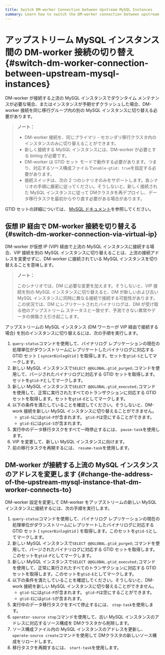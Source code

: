 ```yaml
---
title: Switch DM-worker Connection between Upstream MySQL Instances
summary: Learn how to switch the DM-worker connection between upstream MySQL instances.
---
```


# アップストリーム MySQL インスタンス間の DM-worker 接続の切り替え {#switch-dm-worker-connection-between-upstream-mysql-instances}

DM-worker が接続する上流の MySQL インスタンスでダウンタイム メンテナンスが必要な場合、またはインスタンスが予期せずクラッシュした場合、DM-worker 接続を同じ移行グループ内の別の MySQL インスタンスに切り替える必要があります。

> **ノート：**
>
> -   DM-worker 接続を、同じプライマリ - セカンダリ移行クラスタ内のインスタンスのみに切り替えることができます。
> -   新しく接続する MySQL インスタンスには、DM-worker が必要とする binlog が必要です。
> -   DM-worker は GTID セット モードで動作する必要があります。つまり、対応するソース構成ファイルで`enable-gtid: true`を指定する必要があります。
> -   接続スイッチは、次の 2 つのシナリオのみをサポートします。各シナリオの手順に厳密に従ってください。そうしないと、新しく接続された MySQL インスタンスに従って DMクラスタを再デプロイし、データ移行タスクを最初からやり直す必要がある場合があります。

GTID セットの詳細については、 [MySQL ドキュメント](https://dev.mysql.com/doc/refman/5.7/en/replication-gtids-concepts.html#replication-gtids-concepts-gtid-sets)を参照してください。

## 仮想 IP 経由で DM-worker 接続を切り替える {#switch-dm-worker-connection-via-virtual-ip}

DM-worker が仮想 IP (VIP) 経由で上流の MySQL インスタンスに接続する場合、VIP 接続を別の MySQL インスタンスに切り替えることは、上流の接続アドレスを変更せずに、DM-worker に接続されている MySQL インスタンスを切り替えることを意味します。

> **ノート：**
>
> このシナリオでは、DM に必要な変更を加えます。そうしないと、VIP 接続を別の MySQL インスタンスに切り替えると、DM が新しいおよび古い MySQL インスタンスに同時に異なる接続で接続する可能性があります。この状況では、DM にレプリケートされたバイナリログは、DM が受け取る他のアップストリーム ステータスと一致せず、予測できない異常やデータの損傷さえ引き起こします。

アップストリームの MySQL インスタンス (DM ワーカーが VIP 経由で接続する場合) を別のインスタンスに切り替えるには、次の手順を実行します。

1.  `query-status`コマンドを使用して、バイナリログ レプリケーションの現在の処理単位がダウンストリームにレプリケートしたバイナリログに対応する GTID セット ( `syncerBinlogGtid` ) を取得します。セットを`gtid-S`としてマークします。
2.  新しい MySQL インスタンスで`SELECT @@GLOBAL.gtid_purged;`コマンドを使用して、パージされたバイナリログに対応する GTID セットを取得します。セットを`gtid-P`としてマークします。
3.  新しい MySQL インスタンスで`SELECT @@GLOBAL.gtid_executed;`コマンドを使用して、正常に実行されたすべてのトランザクションに対応する GTID セットを取得します。セットを`gtid-E`としてマークします。
4.  以下の条件を満たしていることを確認してください。そうしないと、DM-work 接続を新しい MySQL インスタンスに切り替えることができません。
    -   `gtid-S`には`gtid-P`が含まれます。 `gtid-P`は空にすることができます。
    -   `gtid-E`には`gtid-S`が含まれます。
5.  実行中のデータ移行タスクをすべて一時停止するには、 `pause-task`を使用します。
6.  VIP を変更して、新しい MySQL インスタンスに向けます。
7.  前の移行タスクを再開するには、 `resume-task`を使用します。

## DM-worker が接続する上流の MySQL インスタンスのアドレスを変更します {#change-the-address-of-the-upstream-mysql-instance-that-dm-worker-connects-to}

DM-worker 設定を変更して DM-worker をアップストリームの新しい MySQL インスタンスに接続するには、次の手順を実行します。

1.  `query-status`コマンドを使用して、バイナリログ レプリケーションの現在の処理単位がダウンストリームにレプリケートしたバイナリログに対応する GTID セット ( `syncerBinlogGtid` ) を取得します。このセットを`gtid-S`としてマークします。
2.  新しい MySQL インスタンスで`SELECT @@GLOBAL.gtid_purged;`コマンドを使用して、パージされたバイナリログに対応する GTID セットを取得します。このセットを`gtid-P`としてマークします。
3.  新しい MySQL インスタンスで`SELECT @@GLOBAL.gtid_executed;`コマンドを使用して、正常に実行されたすべてのトランザクションに対応する GTID セットを取得します。このセットを`gtid-E`としてマークします。
4.  以下の条件を満たしていることを確認してください。そうしないと、DM-work 接続を新しい MySQL インスタンスに切り替えることができません。
    -   `gtid-S`には`gtid-P`が含まれます。 `gtid-P`は空にすることができます。
    -   `gtid-E`には`gtid-S`が含まれます。
5.  実行中のデータ移行タスクをすべて停止するには、 `stop-task`を使用します。
6.  `operator-source stop`コマンドを使用して、古い MySQL インスタンスのアドレスに対応するソース構成を DMクラスタから削除します。
7.  ソース構成ファイル内の MySQL インスタンスのアドレスを更新し、 `operate-source create`コマンドを使用して DMクラスタの新しいソース構成をリロードします。
8.  移行タスクを再開するには、 `start-task`を使用します。
